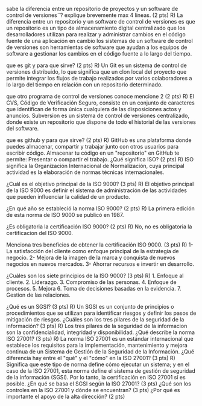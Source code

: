 sabe la diferencia entre un repositorio de proyectos y un software de control de versiones¨? explique brevemente max 4 lineas. (2 pts)
R) La diferencia entre un repositorio y un software de control de versiones es que un repositorio es un tipo de almacenamiento digital
centralizado que los desarrolladores utilizan para realizar y administrar cambios en el código fuente de una aplicación en cambio los 
sistemas de un software de control de versiones son herramientas de software que ayudan a los equipos de software a gestionar los cambios
en el código fuente a lo largo del tiempo.

que es git y para que sirve? (2 pts)
R) Un Git es un sistema de control de versiones distribuido, lo que significa que un clon local del proyecto que permite integrar los flujos
de trabajo realizados por varios colaboradores a lo largo del tiempo en relación con un repositorio determinado.

que otro programa de control de versiones conoce mencione 2 (2 pts)
R) El CVS, Código de Verificación Seguro, consiste en un conjunto de caracteres que identifican de forma única cualquiera de las disposiciones
actos y anuncios.
Subversion es un sistema de control de versiones centralizado, donde existe un repositorio que dispone de todo el historial 
de las versiones del software.

que es github y para que sirve? (2 pts)
R) GitHub es una plataforma donde puedes almacenar, compartir y trabajar junto con otros usuarios para escribir código. 
Almacenar tu código en un "repositorio" en GitHub te permite: Presentar o compartir el trabajo.
¿Qué significa ISO? (2 pts)
R) ISO significa la Organización Internacional de Normalización, cuya principal actividad es la elaboración de normas técnicas internacionales.

¿Cuál es el objetivo principal de la ISO 9000? (3 pts)
R) El objetivo principal de la ISO 9000 es definir el sistema de administración de las actividades que pueden influenciar la calidad de un producto.

¿En qué año se estableció la norma ISO 9000? (2 pts)
R) La primera edición de esta norma de ISO 9000 se publicó en 1987.

¿Es obligatoria la certificación ISO 9000? (2 pts)
R) No, no es obligatoria la certificacion del ISO 9000.

Menciona tres beneficios de obtener la certificación ISO 9000. (3 pts)
R) 1- La satisfacción del cliente como enfoque principal de la estrategia de negocio. 
2- Mejora de la imagen de la marca y conquista de nuevos negocios en nuevos mercados. 
3- Ahorrar recursos e invertir en desarrollo.

¿Cuáles son los siete principios de la ISO 9000? (3 pts)
R) 1. Enfoque al cliente.
   2. Liderazgo.
   3. Compromiso de las personas.
   4. Enfoque de procesos.
   5. Mejora
   6. Toma de decisiones basadas en la evidencia.
   7. Gestion de las relaciones. 

¿Qué es un SGSI? (3 pts)
R) Un SGSI es un conjunto de principios o procedimientos que se utilizan para identificar 
riesgos y definir los pasos de mitigación de riesgos.
¿Cuáles son los tres pilares de la seguridad de la información? (3 pts)
R) Los tres pilares de la seguridad de la informacion son la confidencialidad, integridad y disponibilidad.
¿Qué describe la norma ISO 27001? (3 pts)
R) La norma ISO 27001 es un estándar internacional que
establece los requisitos para la implementación, mantenimiento y mejora continua
de un Sistema de Gestión de la Seguridad de la Información.
¿Qué diferencia hay entre el "qué" y el "cómo" en la ISO 27001? (3 pts)
R) Significa que este tipo de norma define cómo ejecutar un sistema; y en el caso de la ISO 27001, esta norma define 
el sistema de gestión de seguridad de la información (SGSI). Por lo tanto, la certificación en ISO 27001 sí es posible.
¿En qué se basa el SGSI según la ISO 27001? (3 pts)
¿Qué son los controles en la ISO 27001 y dónde se encuentran? (3 pts)
¿Por qué es importante el apoyo de la alta dirección? (2 pts)
